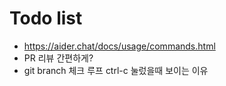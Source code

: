 # Todo list

- <https://aider.chat/docs/usage/commands.html>
- PR 리뷰 간편하게?
- git branch 체크 루프 ctrl-c 눌렀을때 보이는 이유
